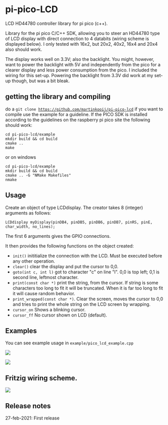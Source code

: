 # pi-pico-LCD
LCD HD44780 controller library for pi pico (c++). 

Library for the pi pico C/C++ SDK, allowing you to steer an HD44780 type of LCD display with direct connection to 4 databits (wiring scheme is displayed below). I only tested with 16x2, but 20x2, 40x2, 16x4 and 20x4 also should work. 

The display works well on 3.3V; also the backlight. You might, however, want to power the backlight with 5V and independently from the pico for a clearer display and less power consumption from the pico. I included the wiring for this set-up. Powering the backlight from 3.3V did work at my set-up though, but was a bit bleak. 

## getting the library and compiling

do a <code>git clone https://github.com/martinkooij/pi-pico-lcd</code>
if you want to compile use the example for a guideline. If the PICO SDK is installed according to the guidelines on the raspberry pi pico site the following should work:

````
cd pi-pico-lcd/example
mkdir build && cd build
cmake ..
make
````

or on windows
````
cd pi-pico-lcd/example
mkdir build && cd build
cmake .. -G "NMake Makefiles"
nmake
````
## Usage

Create an object of type LCDdisplay. The creator takes 8 (integer) arguments as follows:
````
LCDdisplay myDisplay(pinDB4, pinDB5, pinDB6, pinDB7, pinRS, pinE, char_width, no_lines);
`````
The first 6 arguments gives the GPIO connections. 

It then provides the following functions on the object created:
- <code>init()</code> inititialize the connection with the LCD. Must be executed before any other operation. 
- <code>clear()</code> clear the display and put the cursor to 0,0.
- <code>goto(int c, int l)</code> got to character "c" on line "l". 0,0 is top left; 0,1 is second line, leftmost character. 
- <code>print(const char *)</code> print the string, from the cursor. If string is some characters too long to fit it will be truncated. When it is far too long to fit it will cause random behavior.
- <code>print_wrapped(const char *)</code>. Clear the screen, moves the cursor to 0,0 and tries to print the whole string on the LCD screen by wrapping.
- <code>cursor_on</code> Shows a blinking cursor.
- <code>cursor_ff</code> No cursor shown on LCD (default).

## Examples

You can see example usage in <code>example/pico_lcd_example.cpp</code>

![](img/example1.jpg)

![](img/example2.jpg)

## Fritzig wiring scheme. 

![](img/LCDdisplay_bb.png)

## Release notes
27-feb-2021: First release
